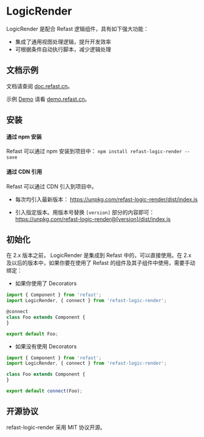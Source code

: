 # LogicRender
LogicRender 是配合 Refast 逻辑组件，具有如下强大功能：

- 集成了通用视图处理逻辑，提升开发效率
- 可根据条件自动执行脚本，减少逻辑处理


## 文档示例

文档请查阅 [doc.refast.cn](http://doc.refast.cn/LogicRender.html)。

示例 [Demo](https://github.com/recore/refast-demo) 请看 [demo.refast.cn](http://demo.refast.cn)。

## 安装
#### 通过 npm 安装
Refast 可以通过 npm 安装到项目中： 
`npm install refast-logic-render --save`

#### 通过 CDN 引用

Refast 可以通过 CDN 引入到项目中。
* 每次均引入最新版本：
https://unpkg.com/refast-logic-render/dist/index.js

* 引入指定版本。用版本号替换 `[version]` 部分的内容即可：
https://unpkg.com/refast-logic-render@[version]/dist/index.js

## 初始化
在 2.x 版本之前， LogicRender 是集成到 Refast 中的，可以直接使用。在 2.x 及以后的版本中，如果你要在使用了 Refast 的组件及其子组件中使用，需要手动绑定：

- 如果你使用了 Decorators
```javascript
import { Component } from 'refast';
import LogicRender, { connect } from 'refast-logic-render';

@connect
class Foo extends Component {
}

export default Foo;
```

- 如果没有使用 Decorators
```javascript
import { Component } from 'refast';
import LogicRender, { connect } from 'refast-logic-render';

class Foo extends Component {
}

export default connect(Foo);
```

## 开源协议

refast-logic-render 采用 MIT 协议开源。
